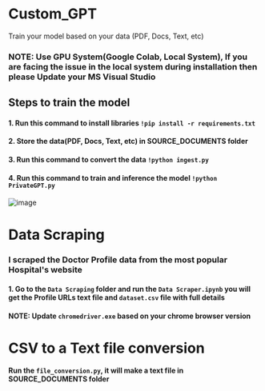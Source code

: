 # Custom_GPT
Train your model based on your data (PDF, Docs, Text, etc)
### NOTE: Use GPU System(Google Colab, Local System), If you are facing the issue in the local system during installation then please Update your MS Visual Studio
## Steps to train the model
#### 1. Run this command to install libraries `!pip install -r requirements.txt`
#### 2. Store the data(PDF, Docs, Text, etc) in SOURCE_DOCUMENTS folder
#### 3. Run this command to convert the data `!python ingest.py`
#### 4. Run this command to train and inference the model `!python PrivateGPT.py`

![image](https://github.com/vishwas7860/Custom_GPT/assets/61090712/5c903dd1-a5f7-490f-bbc6-a016bc72d63c)



# Data Scraping
### I scraped the Doctor Profile data from the most popular Hospital's website
#### 1. Go to the `Data Scraping` folder and run the `Data Scraper.ipynb` you will get the Profile URLs text file and `dataset.csv` file with full details
#### NOTE: Update `chromedriver.exe` based on your chrome browser version

# CSV to a Text file conversion
#### Run the `file_conversion.py`, it will make a text file in SOURCE_DOCUMENTS folder
